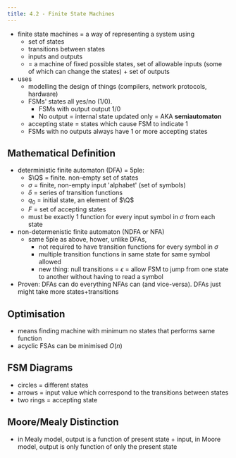 ```yaml
---
title: 4.2 - Finite State Machines
---
```


- finite state machines = a way of representing a system using
  - set of states
  - transitions between states
  - inputs and outputs
  - = a machine of fixed possible states, set of allowable inputs (some of which can change the states) + set of outputs
- uses
  - modelling the design of things (compilers, network protocols, hardware)
  - FSMs' states all yes/no (1/0).
    - FSMs with output output 1/0
    - No output = internal state updated only = AKA **semiautomaton**
  - accepting state = states which cause FSM to indicate 1
  - FSMs with no outputs always have 1 or more accepting states

## Mathematical Definition
- deterministic finite automaton (DFA) = 5ple:
  - $\Q$ = finite. non-empty set of states
  - $\sigma$ = finite, non-empty input 'alphabet' (set of symbols)
  - $\delta$ = series of transition functions
  - $q_0$ = initial state, an element of $\Q$
  - $F$ = set of accepting states
  - must be exactly 1 function for every input symbol in $\sigma$ from each state
- non-determenistic finite automaton (NDFA or NFA)
  - same 5ple as above, hower, unlike DFAs, 
    - not required to have transition functions for every symbol in $\sigma$
    - multiple transition functions in same state for same symbol allowed
    - new thing: null transitions = $\epsilon$ = allow FSM to jump from one state to another without having to read a symbol
- Proven: DFAs can do everything NFAs can (and vice-versa). DFAs just might take more states+transitions

## Optimisation
- means finding machine with minimum no states that performs same function
- acyclic FSAs can be minimised $O(n)$


## FSM Diagrams
- circles = different states
- arrows = input value which correspond to the transitions between states
- two rings = accepting state

## Moore/Mealy Distinction
- in Mealy model, output is a function of present state + input, in Moore model, output is only function of only the present state